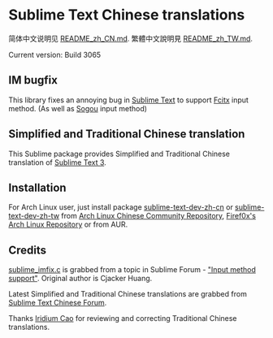 Sublime Text Chinese translations
==================

简体中文说明见 [README_zh_CN.md][1].
繁體中文說明見 [README_zh_TW.md][11].

Current version: Build 3065

IM bugfix
----------
This library fixes an annoying bug in [Sublime Text][2] to support [Fcitx][3] input method.
(As well as [Sogou][4] input method)

Simplified and Traditional Chinese translation
----------
This Sublime package provides Simplified and Traditional Chinese translation of [Sublime Text 3][5].

Installation
----------
For Arch Linux user, just install package [sublime-text-dev-zh-cn][6] or
[sublime-text-dev-zh-tw][12] from [Arch Linux Chinese Community Repository][13],
[Firef0x's Arch Linux Repository][7] or from AUR.

Credits
----------
[sublime_imfix.c][8] is grabbed from a topic in Sublime Forum - ["Input method support"][9].
Original author is Cjacker Huang.

Latest Simplified and Traditional Chinese translations are grabbed from [Sublime Text Chinese Forum][10].

Thanks [Iridium Cao][14] for reviewing and correcting Traditional Chinese translations.

[1]: https://github.com/Firef0x/SublimeText-i18n-zh/blob/master/README_zh_CN.md
[2]: http://www.sublimetext.com
[3]: http://fcitx-im.org
[4]: http://pinyin.sogou.com/linux/
[5]: http://www.sublimetext.com/3
[6]: https://aur.archlinux.org/packages/sublime-text-dev-zh-cn
[7]: http://firef0x.github.io/archrepo.html
[8]: https://github.com/Firef0x/SublimeText-i18n-zh/blob/master/src/fix/imfix/sublime_imfix.c
[9]: http://www.sublimetext.com/forum/viewtopic.php?f=3&t=7006&start=10#p41343
[10]: http://sublimetext.iaixue.com
[11]: https://github.com/Firef0x/SublimeText-i18n-zh/blob/master/README_zh_TW.md
[12]: https://aur.archlinux.org/packages/sublime-text-dev-zh-tw
[13]: https://wiki.archlinux.org/index.php/Unofficial_user_repositories#archlinuxcn
[14]: https://github.com/iridiumcao

